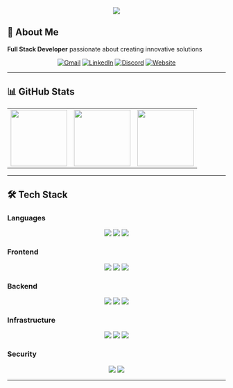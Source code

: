 <div align="center">
    <img src="https://capsule-render.vercel.app/api?type=waving&color=gradient&height=200&text=Hi,%20I’m%20SeunghunLEE&animation=fadeIn&fontColor=ffffff&fontSize=60" /> 
</div>

## 👋 About Me
**Full Stack Developer** passionate about creating innovative solutions

<div align="center">
  
[![Gmail](https://img.shields.io/badge/Gmail-EA4335?style=for-the-badge&logo=Gmail&logoColor=white)](mailto:shsm0520@gmail.com)
[![LinkedIn](https://img.shields.io/badge/LinkedIn-0077B5?style=for-the-badge&logo=LinkedIn&logoColor=white)](https://www.linkedin.com/in/seunghunethanlee/)
[![Discord](https://img.shields.io/badge/Discord-5865F2?style=for-the-badge&logo=Discord&logoColor=white)](https://discord.com/users/315161388718751744)
[![Website](https://img.shields.io/badge/Website-4285F4?style=for-the-badge&logo=Google-Chrome&logoColor=white)](https://yangdongi.com)


</div>

---

## 📊 GitHub Stats

<table>
<tr>
<td align="center" style="border: none;">
<img height="130" src="https://github-readme-stats.vercel.app/api?username=shsm0520&show_icons=true&theme=tokyonight&include_all_commits=true&count_private=true&hide_border=true"/>
</td>
<td align="center" style="border: none;">
<img height="130" src="https://github-readme-stats.vercel.app/api/top-langs/?username=shsm0520&layout=compact&langs_count=6&theme=tokyonight&hide_border=true"/>
</td>
<td align="center" style="border: none;">
<img height="130" src="https://github-readme-streak-stats.herokuapp.com/?user=shsm0520&theme=tokyonight&hide_border=true"/>
</td>
</tr>
</table>

---
<!-- 
## 🏆 GitHub Trophies
<div align="center">
  <img src="https://github-profile-trophy.vercel.app/?username=shsm0520&theme=onedark&no-frame=true&row=1&column=6" />
</div>

---
 -->
 
## 🛠️ Tech Stack

### **Languages**
<p align="center">
  <img src="https://img.shields.io/badge/Java-007396?style=for-the-badge&logo=Java&logoColor=white">
  <img src="https://img.shields.io/badge/Javascript-F7DF1E?style=for-the-badge&logo=Javascript&logoColor=black">
  <img src="https://img.shields.io/badge/Python-3776AB?style=for-the-badge&logo=Python&logoColor=white">
</p>

### **Frontend**
<p align="center">
  <img src="https://img.shields.io/badge/React-61DAFB?style=for-the-badge&logo=React&logoColor=black">
  <img src="https://img.shields.io/badge/Next.js-000000?style=for-the-badge&logo=Next.js&logoColor=white">
  <img src="https://img.shields.io/badge/Tailwind_CSS-06B6D4?style=for-the-badge&logo=Tailwind-CSS&logoColor=white">
</p>

### **Backend**
<p align="center">
  <img src="https://img.shields.io/badge/Node.js-339933?style=for-the-badge&logo=Node.js&logoColor=white">
  <img src="https://img.shields.io/badge/Spring_Boot-6DB33F?style=for-the-badge&logo=Spring-Boot&logoColor=white">
  <img src="https://img.shields.io/badge/SQL-4479A1?style=for-the-badge&logo=MySQL&logoColor=white">
</p>

### **Infrastructure**
<p align="center">
  <img src="https://img.shields.io/badge/Docker-2496ED?style=for-the-badge&logo=Docker&logoColor=white">
  <img src="https://img.shields.io/badge/Proxmox-E57000?style=for-the-badge&logo=Proxmox&logoColor=white">
  <img src="https://img.shields.io/badge/AWS-232F3E?style=for-the-badge&logo=Amazon-AWS&logoColor=white">
</p>

### **Security**
<p align="center">
  <img src="https://img.shields.io/badge/Firewall-FF6B35?style=for-the-badge&logo=Security&logoColor=white">
  <img src="https://img.shields.io/badge/WAF-4A90E2?style=for-the-badge&logo=Shield&logoColor=white">
</p>

---

